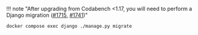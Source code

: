 !!! note "After upgrading from Codabench <1.17, you will need to perform a Django migration ([#1715](https://github.com/codalab/codabench/pull/1715), [#1741](https://github.com/codalab/codabench/pull/1741))"

```bash
docker compose exec django ./manage.py migrate
```